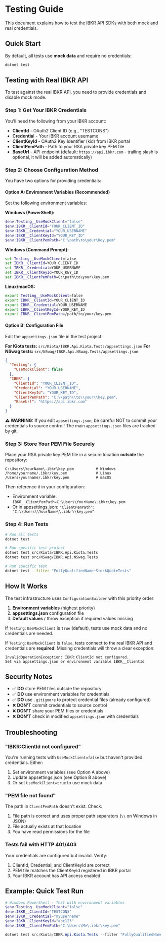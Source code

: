 # Testing Guide

This document explains how to test the IBKR API SDKs with both mock and real credentials.

## Quick Start

By default, all tests use **mock data** and require no credentials:

```bash
dotnet test
```

## Testing with Real IBKR API

To test against the real IBKR API, you need to provide credentials and disable mock mode.

### Step 1: Get Your IBKR Credentials

You'll need the following from your IBKR account:
- **ClientId** - OAuth2 Client ID (e.g., "TESTCONS")
- **Credential** - Your IBKR account username
- **ClientKeyId** - OAuth2 Key Identifier (kid) from IBKR portal
- **ClientPemPath** - Path to your RSA private key PEM file
- **BaseUrl** - API endpoint (default: `https://api.ibkr.com` - trailing slash is optional, it will be added automatically)

### Step 2: Choose Configuration Method

You have two options for providing credentials:

#### Option A: Environment Variables (Recommended)

Set the following environment variables:

**Windows (PowerShell):**
```powershell
$env:Testing__UseMockClient="false"
$env:IBKR__ClientId="YOUR_CLIENT_ID"
$env:IBKR__Credential="YOUR_USERNAME"
$env:IBKR__ClientKeyId="YOUR_KEY_ID"
$env:IBKR__ClientPemPath="C:\path\to\your\key.pem"
```

**Windows (Command Prompt):**
```cmd
set Testing__UseMockClient=false
set IBKR__ClientId=YOUR_CLIENT_ID
set IBKR__Credential=YOUR_USERNAME
set IBKR__ClientKeyId=YOUR_KEY_ID
set IBKR__ClientPemPath=C:\path\to\your\key.pem
```

**Linux/macOS:**
```bash
export Testing__UseMockClient=false
export IBKR__ClientId=YOUR_CLIENT_ID
export IBKR__Credential=YOUR_USERNAME
export IBKR__ClientKeyId=YOUR_KEY_ID
export IBKR__ClientPemPath=/path/to/your/key.pem
```

#### Option B: Configuration File

Edit the `appsettings.json` file in the test project:

**For Kiota tests:** `src/Kiota/IBKR.Api.Kiota.Tests/appsettings.json`
**For NSwag tests:** `src/NSwag/IBKR.Api.NSwag.Tests/appsettings.json`

```json
{
  "Testing": {
    "UseMockClient": false
  },
  "IBKR": {
    "ClientId": "YOUR_CLIENT_ID",
    "Credential": "YOUR_USERNAME",
    "ClientKeyId": "YOUR_KEY_ID",
    "ClientPemPath": "C:\\path\\to\\your\\key.pem",
    "BaseUrl": "https://api.ibkr.com"
  }
}
```

**⚠️ WARNING:** If you edit `appsettings.json`, be careful NOT to commit your credentials to source control! The main `appsettings.json` files are tracked by git.

### Step 3: Store Your PEM File Securely

Place your RSA private key PEM file in a secure location **outside** the repository:

```
C:\Users\YourName\.ibkr\key.pem          # Windows
/home/yourname/.ibkr/key.pem             # Linux
/Users/yourname/.ibkr/key.pem            # macOS
```

Then reference it in your configuration:
- Environment variable: `IBKR__ClientPemPath=C:\Users\YourName\.ibkr\key.pem`
- Or in appsettings.json: `"ClientPemPath": "C:\\Users\\YourName\\.ibkr\\key.pem"`

### Step 4: Run Tests

```bash
# Run all tests
dotnet test

# Run specific test project
dotnet test src/Kiota/IBKR.Api.Kiota.Tests
dotnet test src/NSwag/IBKR.Api.NSwag.Tests

# Run specific test
dotnet test --filter "FullyQualifiedName~StockQuoteTests"
```

## How It Works

The test infrastructure uses `ConfigurationBuilder` with this priority order:

1. **Environment variables** (highest priority)
2. **appsettings.json** configuration file
3. **Default values** / throw exception if required values missing

If `Testing:UseMockClient` is `true` (default), tests use mock data and no credentials are needed.

If `Testing:UseMockClient` is `false`, tests connect to the real IBKR API and credentials are **required**. Missing credentials will throw a clear exception:

```
InvalidOperationException: IBKR:ClientId not configured.
Set via appsettings.json or environment variable IBKR__ClientId
```

## Security Notes

- ✅ **DO** store PEM files outside the repository
- ✅ **DO** use environment variables for credentials
- ✅ **DO** use `.gitignore` to protect credential files (already configured)
- ❌ **DON'T** commit credentials to source control
- ❌ **DON'T** share your PEM files or credentials
- ❌ **DON'T** check in modified `appsettings.json` with credentials

## Troubleshooting

### "IBKR:ClientId not configured"

You're running tests with `UseMockClient=false` but haven't provided credentials. Either:
1. Set environment variables (see Option A above)
2. Update appsettings.json (see Option B above)
3. Or set `UseMockClient=true` to use mock data

### "PEM file not found"

The path in `ClientPemPath` doesn't exist. Check:
1. File path is correct and uses proper path separators (`\\` on Windows in JSON)
2. File actually exists at that location
3. You have read permissions for the file

### Tests fail with HTTP 401/403

Your credentials are configured but invalid. Verify:
1. ClientId, Credential, and ClientKeyId are correct
2. PEM file matches the ClientKeyId registered in IBKR portal
3. Your IBKR account has API access enabled

## Example: Quick Test Run

```powershell
# Windows PowerShell - Test with environment variables
$env:Testing__UseMockClient="false"
$env:IBKR__ClientId="TESTCONS"
$env:IBKR__Credential="myusername"
$env:IBKR__ClientKeyId="abc123"
$env:IBKR__ClientPemPath="C:\Users\Me\.ibkr\key.pem"

dotnet test src/Kiota/IBKR.Api.Kiota.Tests --filter "FullyQualifiedName~SearchStock_BySymbol_ReturnsContracts"
```

